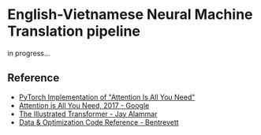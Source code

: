 # English-Vietnamese Neural Machine Translation pipeline

in progress...

## Reference
- [PyTorch Implementation of "Attention Is All You Need"](https://github.com/hyunwoongko/transformer)
- [Attention is All You Need, 2017 - Google](https://arxiv.org/abs/1706.03762)
- [The Illustrated Transformer - Jay Alammar](http://jalammar.github.io/illustrated-transformer/)
- [Data & Optimization Code Reference - Bentrevett](https://github.com/bentrevett/pytorch-seq2seq/)
